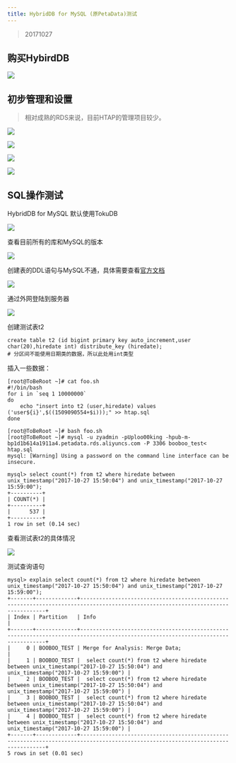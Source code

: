 ```yaml
---
title: HybridDB for MySQL (原PetaData)测试
---
```


> 20171027 


## 购买HybirdDB

![](pic/00.png)

## 初步管理和设置

> 相对成熟的RDS来说，目前HTAP的管理项目较少。

![](pic/01.png)

![](pic/02.png)

![](pic/03.png)

![](pic/04.png)

## SQL操作测试

HybridDB for MySQL 默认使用TokuDB

![](pic/1.png)

查看目前所有的库和MySQL的版本 

![](pic/2.png)

创建表的DDL语句与MySQL不通，具体需要查看[官方文档](https://help.aliyun.com/document_detail/48678.html?spm=5176.doc26322.6.565.tnwA6S)

![](pic/4.png)

通过外网登陆到服务器 

![](pic/7.png)

创建测试表t2

```shell
create table t2 (id bigint primary key auto_increment,user char(20),hiredate int) distribute_key (hiredate);
# 分区间不能使用日期类的数据，所以此处用int类型
```

插入一些数据： 
```shell
[root@ToBeRoot ~]# cat foo.sh 
#!/bin/bash
for i in `seq 1 10000000` 
do
	echo "insert into t2 (user,hiredate) values ('user${i}',$((1509090554+$i)));" >> htap.sql
done

[root@ToBeRoot ~]# bash foo.sh
[root@ToBeRoot ~]# mysql -u zyadmin -pUploo00king -hpub-m-bp1d1b614a1911a4.petadata.rds.aliyuncs.com -P 3306 booboo_test< htap.sql 
mysql: [Warning] Using a password on the command line interface can be insecure.

mysql> select count(*) from t2 where hiredate between unix_timestamp("2017-10-27 15:50:04") and unix_timestamp("2017-10-27 15:59:00");
+----------+
| COUNT(*) |
+----------+
|      537 |
+----------+
1 row in set (0.14 sec)
```

查看测试表t2的具体情况 

![](pic/6.png) 

测试查询语句


```shell
mysql> explain select count(*) from t2 where hiredate between unix_timestamp("2017-10-27 15:50:04") and unix_timestamp("2017-10-27 15:59:00");
+-------+-------------+---------------------------------------------------------------------------------------------------------------------------------+
| Index | Partition   | Info                                                                                                                            |
+-------+-------------+---------------------------------------------------------------------------------------------------------------------------------+
|     0 | BOOBOO_TEST | Merge for Analysis: Merge Data;                                                                                                 |
|     1 | BOOBOO_TEST |  select count(*) from t2 where hiredate between unix_timestamp("2017-10-27 15:50:04") and unix_timestamp("2017-10-27 15:59:00") |
|     2 | BOOBOO_TEST |  select count(*) from t2 where hiredate between unix_timestamp("2017-10-27 15:50:04") and unix_timestamp("2017-10-27 15:59:00") |
|     3 | BOOBOO_TEST |  select count(*) from t2 where hiredate between unix_timestamp("2017-10-27 15:50:04") and unix_timestamp("2017-10-27 15:59:00") |
|     4 | BOOBOO_TEST |  select count(*) from t2 where hiredate between unix_timestamp("2017-10-27 15:50:04") and unix_timestamp("2017-10-27 15:59:00") |
+-------+-------------+---------------------------------------------------------------------------------------------------------------------------------+
5 rows in set (0.01 sec)

```


